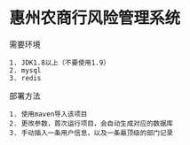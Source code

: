 # 惠州农商行风险管理系统

需要环境

```
1. JDK1.8以上（不要使用1.9）
2. mysql
3. redis
```

部署方法

```
1. 使用maven导入该项目
2. 更改参数，首次运行项目，会自动生成对应的数据库
3. 手动插入一条用户信息，以及一条最顶级的部门记录
```
